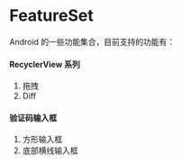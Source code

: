 # FeatureSet
Android 的一些功能集合，目前支持的功能有：

#### RecyclerView 系列
1. 拖拽
2. Diff

#### 验证码输入框

1. 方形输入框
2. 底部横线输入框